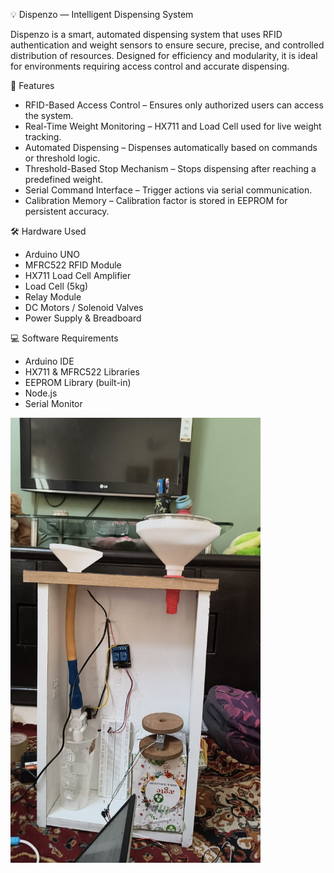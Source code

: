 💡 Dispenzo — Intelligent Dispensing System

Dispenzo is a smart, automated dispensing system that uses RFID authentication and weight sensors to ensure secure, precise, and controlled distribution of resources. Designed for efficiency and modularity, it is ideal for environments requiring access control and accurate dispensing.

🚀 Features
- RFID-Based Access Control – Ensures only authorized users can access the system.
- Real-Time Weight Monitoring – HX711 and Load Cell used for live weight tracking.
- Automated Dispensing – Dispenses automatically based on commands or threshold logic.
- Threshold-Based Stop Mechanism – Stops dispensing after reaching a predefined weight.
- Serial Command Interface – Trigger actions via serial communication.
- Calibration Memory – Calibration factor is stored in EEPROM for persistent accuracy.

🛠️ Hardware Used
- Arduino UNO
- MFRC522 RFID Module
- HX711 Load Cell Amplifier
- Load Cell (5kg)
- Relay Module
- DC Motors / Solenoid Valves
- Power Supply & Breadboard

💻 Software Requirements
- Arduino IDE
- HX711 & MFRC522 Libraries
- EEPROM Library (built-in)
- Node.js
- Serial Monitor 

<img src="./images/1.jpeg" alt="Preview" width="400"/>




